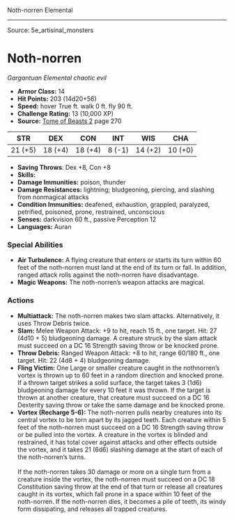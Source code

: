<MonsterName/>Noth-norren</MonsterName>
<CreatureType/>Elemental</CreatureType>



---

Source: 5e_artisinal_monsters

# Noth-norren

*Gargantuan* *Elemental* *chaotic evil*

- **Armor Class:** 14
- **Hit Points:** 203 (14d20+56)
- **Speed:** hover True ft. walk 0 ft. fly 90 ft.
- **Challenge Rating:** 13 (10,000 XP)
- **Source:** [Tome of Beasts 2](https://koboldpress.com/kpstore/product/tome-of-beasts-2-for-5th-edition) page 270

| STR | DEX | CON | INT | WIS | CHA |
| --- | --- | --- | --- | --- | --- |
| 21 (+5) | 18 (+4) | 18 (+4) | 8 (-1) | 14 (+2) | 10 (+0) |

- **Saving Throws**: Dex +8, Con +8
- **Skills:** 
- **Damage Immunities:** poison, thunder
- **Damage Resistances:** lightning; bludgeoning, piercing, and slashing from nonmagical attacks
- **Condition Immunities:** deafened, exhaustion, grappled, paralyzed, petrified, poisoned, prone, restrained, unconscious
- **Senses:** darkvision 60 ft., passive Perception 12
- **Languages:** Auran

### Special Abilities

- **Air Turbulence:** A flying creature that enters or starts its turn within 60 feet of the noth-norren must land at the end of its turn or fall. In addition, ranged attack rolls against the noth-norren have disadvantage.
- **Magic Weapons:** The noth-norren’s weapon attacks are magical.

### Actions

- **Multiattack:** The noth-norren makes two slam attacks. Alternatively, it uses Throw Debris twice.
- **Slam:** Melee Weapon Attack: +9 to hit, reach 15 ft., one target. Hit: 27 (4d10 + 5) bludgeoning damage. A creature struck by the slam attack must succeed on a DC 16 Strength saving throw or be knocked prone.
- **Throw Debris:** Ranged Weapon Attack: +8 to hit, range 60/180 ft., one target. Hit: 22 (4d8 + 4) bludgeoning damage.
- **Fling Victim:** One Large or smaller creature caught in the nothnorren’s vortex is thrown up to 60 feet in a random direction and knocked prone. If a thrown target strikes a solid surface, the target takes 3 (1d6) bludgeoning damage for every 10 feet it was thrown. If the target is thrown at another creature, that creature must succeed on a DC 16 Dexterity saving throw or take the same damage and be knocked prone.
- **Vortex (Recharge 5-6):** The noth-norren pulls nearby creatures into its central vortex to be torn apart by its jagged teeth. Each creature within 5 feet of the noth-norren must succeed on a DC 16 Strength saving throw or be pulled into the vortex. A creature in the vortex is blinded and restrained, it has total cover against attacks and other effects outside the vortex, and it takes 21 (6d6) slashing damage at the start of each of the noth-norren’s turns.<br><br>If the noth-norren takes 30 damage or more on a single turn from a creature inside the vortex, the noth-norren must succeed on a DC 18 Constitution saving throw at the end of that turn or release all creatures caught in its vortex, which fall prone in a space within 10 feet of the noth-norren. If the noth-norren dies, it becomes a pile of teeth, its windy form dissipating, and releases all trapped creatures.




